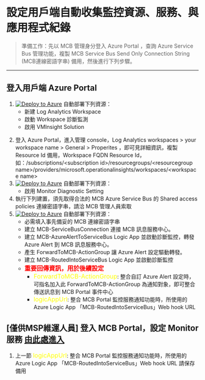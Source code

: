 # 設定用戶端自動收集監控資源、服務、與應用程式紀錄

> 準備工作：先以 MCB 管理身分登入 Azure Portal ，查詢 Azure Service Bus 管理功能，複製 MCB Service Bus Send Only Connection String (MCB連線密語字串) 備用，然後進行下列步驟。
---
## 登入用戶端 Azure Portal
1. [![Deploy to Azure](https://docs.microsoft.com/en-us/azure/templates/media/deploy-to-azure.svg)](https://portal.azure.com/#create/Microsoft.Template/uri/https%3A%2F%2Fraw.githubusercontent.com%2Fmcloud-support%2Farm%2Fmain%2Fworkspace%2FM-100-CreateWorkspace.json) 自動部署下列資源：
   * 新建 Log Analytics Workspace
   * 啟動 Workspace 診斷監測
   * 啟用 VMInsight Solution </P>
2. 登入 Azure Portal，進入管理 console，Log Analytics workspaces > your workspace name > General > Properites ，即可見詳細資訊，複製 Resource Id 備用，Workspace FQDN Resource Id，如：/subscriptions/\<subscription id\>/resourcegroups/\<resourcegroup name\>/providers/microsoft.operationalinsights/workspaces/\<workspace name\>
3. [![Deploy to Azure](https://docs.microsoft.com/en-us/azure/templates/media/deploy-to-azure.svg)](https://portal.azure.com/#create/Microsoft.Template/uri/https%3A%2F%2Fraw.githubusercontent.com%2Fmcloud-support%2Farm%2Fmain%2Fworkspace%2FM-101-EnableDiagnosticSetting.json) 自動部署下列資源：
   * 啟用 Monitor Diagnostic Setting
4. 執行下列建置，須先取得合法的 MCB Azure Service Bus 的 Shared access policies 連線密語字串，請洽 MCB 管理人員索取
5. [![Deploy to Azure](https://docs.microsoft.com/en-us/azure/templates/media/deploy-to-azure.svg)](https://portal.azure.com/#create/Microsoft.Template/uri/https%3A%2F%2Fraw.githubusercontent.com%2Fmcloud-support%2Farm%2Fmain%2Flogicapp%2FM-200-ForwardingAlertsSet.json) 自動部署下列資源：
   * 必需填入事先備妥的 MCB 連線密語字串
   * 建立 MCB-ServiceBusConnection 連接 MCB 訊息服務中心。
   * 建立 MCB-AzureAlertToServiceBus Logic App 並啟動診斷監控，轉發 Azure Alert 到 MCB 訊息服務中心。
   * 產生 ForwardToMCB-ActionGroup 讓 Azure Alert 設定驅動轉發。
   * 建立 MCB-RoutedIntoServiceBus Logic App 並啟動診斷監控
   * <font color=red size=3><b>重要回傳資訊，用於後續設定</b></font>
     * <font color=yellow size=3>ForwardToMCB-ActionGroup</font>: 整合自訂 Azure Alert 設定時，可指名加入此 ForwardToMCB-ActionGroup 為通知對象，即可整合傳送訊息到 MCB Portal 事件中心
     * <font color=yellow size=3>logicAppUrl</font>: 整合 MCB Portal 監控服務通知功能時，所使用的 Azure Logic App 「MCB-RoutedIntoServiceBus」Web hook URL

## [僅供MSP維運人員] 登入 MCB Portal，設定 Monitor 服務 [由此處進入](https://github.com/mcloud-support/arm/tree/main/workspace/SETUP.md) 
1. 上一節 <font color=yellow size=3>logicAppUrl</font>: 整合 MCB Portal 監控服務通知功能時，所使用的 Azure Logic App 「MCB-RoutedIntoServiceBus」Web hook URL 請保存備用
